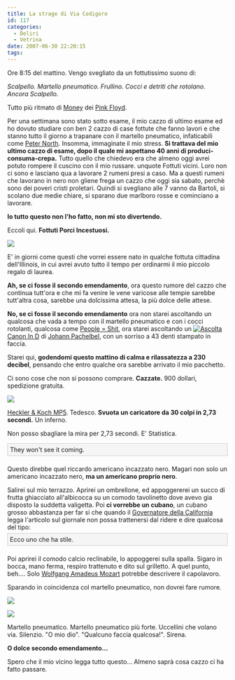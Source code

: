 ```yaml
---
title: La strage di Via Codigoro
id: 117
categories:
  - Deliri
  - Vetrina
date: 2007-06-30 22:20:15
tags:
---
```


Ore 8:15 del mattino.
Vengo svegliato da un fottutissimo suono di:

_Scalpello.
Martello pneumatico.
Frullino.
Cocci e detriti che rotolano.
Ancora Scalpello._

Tutto più ritmato di [Money](http://www.lastfm.it/music/Pink+Floyd/_/Money "Pink Floyd – Money") dei [Pink Floyd](http://www.lastfm.it/music/Pink+Floyd).

Per una settimana sono stato sotto esame, il mio cazzo di ultimo esame ed ho dovuto studiare con ben 2 cazzo di case fottute che fanno lavori e che stanno tutto il giorno a trapanare con il martello pneumatico, infaticabili come [Peter North](http://it.wikipedia.org/wiki/Peter_North).
Insomma, immaginate il mio stress.
**Si trattava del mio ultimo cazzo di esame, dopo il quale mi aspettano 40 anni di produci-consuma-crepa.**
Tutto quello che chiedevo era che almeno oggi avrei potuto rompere il cuscino con il mio russare.
unquote
Fottuti vicini.
Loro non ci sono e lasciano qua a lavorare 2 rumeni presi a caso.
Ma a questi rumeni che lavorano in nero non gliene frega un cazzo che oggi sia sabato, perchè sono dei poveri cristi proletari.
Quindi si svegliano alle 7 vanno da Bartoli, si scolano due medie chiare, si sparano due marlboro rosse e cominciano a lavorare.

**Io tutto questo non l'ho fatto, non mi sto divertendo.**

Eccoli qui.
**Fottuti Porci Incestuosi.**

[![](/uploads/2007/strage-1.jpeg)](http://www.flickr.com/photos/riccardodivirgilio/669025702/)

E' in giorni come questi che vorrei essere nato in qualche fottuta cittadina dell'Illinois, in cui avrei avuto tutto il tempo per ordinarmi il mio piccolo regalo di laurea.

**Ah, se ci fosse il secondo emendamento**, ora questo rumore del cazzo che continua tutt'ora e che mi fa venire le vene varicose alle tempie sarebbe tutt'altra cosa, sarebbe una dolcissima attesa, la più dolce delle attese.

**No, se ci fosse il secondo emendamento** ora non starei ascoltando un qualcosa che vada a tempo con il martello pneumatico e con i cocci rotolanti, qualcosa come [People = Shit](http://www.lastfm.it/music/Slipknot/_/People+%3D+Shit "Slipknot – People = Shit"), ora starei ascoltando un [![Ascolta](http://cdn.last.fm/flatness/clear.gif)](http://www.lastfm.it/music/Johann+Pachelbel/_/Canon+In+D?autostart)[Canon In D](http://www.lastfm.it/music/Johann+Pachelbel/_/Canon+In+D "Johann Pachelbel – Canon In D") di [Johann Pachelbel](http://www.lastfm.it/music/Johann+Pachelbel), con un sorriso a 43 denti stampato in faccia.

Starei qui, **godendomi questo mattino di calma e rilassatezza a 230 decibel**, pensando che entro qualche ora sarebbe arrivato il mio pacchetto.

Ci sono cose che non si possono comprare.
**Cazzate.**
900 dollari, spedizione gratuita.

![](/uploads/2007/strage-2.jpeg)

[Heckler &amp; Koch MP5](http://it.wikipedia.org/wiki/Heckler_%26_Koch_MP5).
Tedesco.
**Svuota un caricatore da 30 colpi in 2,73 secondi.**
Un inferno.

Non posso sbagliare la mira per 2,73 secondi.
E' Statistica.

<span style="display: block; margin-top: 5px; margin-right: 0px; margin-bottom: 1.5em; margin-left: 0px; background-image: initial; background-repeat: initial; background-attachment: initial; -webkit-background-clip: initial; -webkit-background-origin: initial; background-color: #f5f5f5; position: relative; zoom: 1; background-position: initial initial; padding: 5px; border: 1px solid #cccccc;">They won't see it coming.</span>
Questo direbbe quel riccardo americano incazzato nero.
Magari non solo un americano incazzato nero, **ma un americano proprio nero**.

Salirei sul mio terrazzo.
Aprirei un ombrellone, ed appoggererei un succo di frutta ghiacciato all'albicocca su un comodo tavolinetto dove avevo gia disposto la suddetta valigetta.
Poi **ci vorrebbe un cubano**, un cubano grosso abbastanza per far si che quando il [Governatore della California](http://it.wikipedia.org/wiki/Arnold_Schwarzenegger) legga l'articolo sul giornale non possa trattenersi dal ridere e dire qualcosa del tipo:
<span style="display: block; margin-top: 5px; margin-right: 0px; margin-bottom: 1.5em; margin-left: 0px; background-image: initial; background-repeat: initial; background-attachment: initial; -webkit-background-clip: initial; -webkit-background-origin: initial; background-color: #f5f5f5; position: relative; zoom: 1; background-position: initial initial; padding: 5px; border: 1px solid #cccccc;">Ecco uno che ha stile.</span>

Poi aprirei il comodo calcio reclinabile, lo appoggerei sulla spalla.
Sigaro in bocca, mano ferma, respiro trattenuto e dito sul grilletto.
A quel punto, beh....
Solo [Wolfgang Amadeus Mozart](http://www.lastfm.it/music/Wolfgang+Amadeus+Mozart) potrebbe descrivere il capolavoro.

Sparando in coincidenza col martello pneumatico, non dovrei fare rumore.

[![](/uploads/2007/strage-3.jpeg)](http://www.flickr.com/photos/riccardodivirgilio/668338987/)

[![](/uploads/2007/strage-4.jpeg)](http://www.flickr.com/photos/riccardodivirgilio/669408422/)

Martello pneumatico.
Martello pneumatico più forte.
Uccellini che volano via.
Silenzio.
"O mio dio".
"Qualcuno faccia qualcosa!".
Sirena.

**O dolce secondo emendamento...**

Spero che il mio vicino legga tutto questo...
Almeno saprà cosa cazzo ci ha fatto passare.